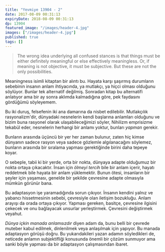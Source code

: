 ```yaml
---
title: "Yevmiye 13904 - 2"
date: 2017-08-09 00:31:13
expiryDate: 2018-08-09 00:31:13
dp: 13904
featured_image: "/images/header-4.jpg"
images: ["/images/header-4.jpg"]
published: true
tags: []
---
```





> The wrong idea underlying all confused stances is that things must be either
> definitely meaningful or else effectively meaningless. Or, if meaning is not
> objective, it must be subjective. But these are not the only possibilities.

Meaningness isimli kitaptan bir alıntı bu. Hayata karşı şaşırmış durumların
sebebinin insanın anlam ihtiyacında, ya mutlakçı, ya hiçci olması olduğunu
söylüyor. Bunlar tek alternatif değilmiş. Sonradan kitap bu alternatifi
anlatıyor ama bir ay sonra aklımda kalmadığına göre, pek faydasını gördüğümü
söyleyemem.

Bu iki duruş, felsefenin iki ana damarına da nisbet edilebilir. Mutlakçılık
rasyonalizm'dir, dünyadaki nesnelerin kendi başlarına anlamları olduğunu ve
bizim buna rasyonel olarak ulaşabileceğimizi söyler, Nihilizm emprisizme tekabül
eder, nesnelerin herhangi bir anlamı yoktur, bunları *yapman* gerekir.

Bunların arasında üçüncü bir yer her zaman bulunur, zaten hiç kimse dünyanın
sadece rasyon veya sadece gözlemle algılanacağını söylemez, bunların arasında
bir sıralama yapması gerektiğinde birini daha tepeye koyar.

O sebeple, tabii ki bir yerde, orta bir nokta, dünyaya adapte olduğumuz bir
nokta ortaya çıkacaktır. İnsan için *ölmeyi tercih* bile bir anlam içerir,
hayatı reddetmek bile hayata bir anlam yüklemektir. Bunun ötesi, insanların bir
şeyler için yaşaması, genelde bir şekilde çevresine adapte olmasıyla mümkün
görünür bana.

Bu adaptasyon işe yaramadığında sorun çıkıyor. İnsanın kendini yalnız ve yabancı
hissetmesinin sebebi, çevresiyle olan iletişim bozukluğu. Anlam arayışı da orada
ortaya çıkıyor. Yapması gereken, basitçe, çevresine ilgisini çekecek ve onu
bağlayacak unsurlar yerleştirmek. Çevresini değiştirmek veyahut.

*Dünya içkin manada anlamsızdır* diyen adam da, bunu belli bir çevrede muteber
kabul edilmek, dinlenilmek veya anlaşılmak için yapıyor. Bu manada adaptasyon
görüşü doğru. Bu yukarıdakileri yazan adamın söyledikleri de, neticede anlamın
subjektifliği konusunda önemli bir çözüm sunmuyor ama sanki böyle yapması da bir
adaptasyon çalışmasından ibaret.
    


